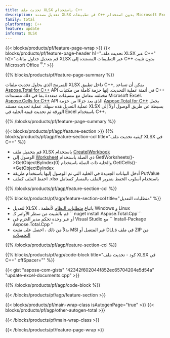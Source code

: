 ```yaml
---
title: تحديث ملف XLSX باستخدام C++
description: تعديل مستند XLSX في تطبيقات C++ بدون استخدام Microsoft Excel.
family: total
platformtag: C++
feature: update
informat: XLSX
---
```

{{< blocks/products/pf/feature-page-wrap >}}
{{< blocks/products/pf/feature-page-header h1="تحديث ملف XLSX عبر C++" h2="قم بتعديل جداول بيانات XLSX عبر التطبيقات المستندة إلى C++ بدون تثبيت Microsoft Office <sup>&reg;</sup>." >}}

{{% blocks/products/pf/feature-page-summary %}}

للمبرمج الذي يحاول تحديث ملفات XLSX داخل تطبيق C++, يمكن أن تساعد [Aspose.Total for C++](https://products.aspose.com/total/cpp/) API في أتمتة عملية التحديث. إنها حزمة كاملة من مكتبات C++ مختلفة تتعامل مع تنسيقات متعددة بما في ذلك مستندات Microsoft Excel. [Aspose.Cells for C++](https://products.aspose.com/cells/cpp/) API الذي يعد جزءًا من حزمة [Aspose.Total for C++](https://products.aspose.com/total/cpp/) يجعل عملية التعديل هذه سهلة. عملية تحديث مستند XLSX بسيطة عن طريق الوصول أولاً إلى الورقة ثم تحديث قيمة الخلية في Excel باستخدام C++.

{{% /blocks/products/pf/feature-page-summary %}}

{{< blocks/products/pf/agp/feature-section >}}
{{% blocks/products/pf/agp/feature-section-col title="كيفية تحديث ملف XLSX في C++" %}}

- قم بتحميل ملف XLSX باستخدام [CreateIWorkbook](https://reference.aspose.com/cells/cpp/class/aspose.cells.factory#a93f7282b976d2a001d44198dedaceee8)
- الوصول إلى [Worksheet](https://reference.aspose.com/cells/cpp/class/aspose.cells.i_worksheet) ذي الصلة باستخدام GetIWorksheets()->GetObjectByIndex(0) والخلية ذات الصلة باستخدام GetICells()->GetObjectByIndex
- أدخل البيانات الجديدة في الخلية التي تم الوصول إليها باستخدام طريقة PutValue
- احفظ الملف كملف .xlsx باستخدام أسلوب الحفظ بتمرير الملف بالمسار كمعامل

{{% /blocks/products/pf/agp/feature-section-col %}}

{{% blocks/products/pf/agp/feature-section-col title="متطلبات التعديل" %}}

- لتعديل XLSX ، باتباع [متطلبات النظام](https://docs.aspose.com/cells/cpp/system-requirements/) لأنظمة Windows و Linux 
- قم بالتثبيت من سطر الأوامر كـ `` nuget install Aspose.Total.Cpp```
- أو عبر وحدة تحكم مدير الحزم في Visual Studio مع `` Install-Package Aspose.Total.Cpp ''
- بدلاً من ذلك ، احصل على مثبت MSI غير المتصل أو DLLs في ملف ZIP من [التحميلات](https://releases.aspose.com/cells/cpp)

{{% /blocks/products/pf/agp/feature-section-col %}}

{{% blocks/products/pf/agp/code-block title="كود - تحديث ملف XLSX في C++" offSpacer="" %}}

{{< gist "aspose-com-gists" "42342f602044f852ec65704204e5d54a" "update-excel-documents.cpp" >}}

{{% /blocks/products/pf/agp/code-block %}}

{{< /blocks/products/pf/agp/feature-section >}}

{{< blocks/products/pf/main-wrap-class isAutogenPage="true" >}}
{{< blocks/products/pf/agp/other-autogen-total >}}

{{< /blocks/products/pf/main-wrap-class >}}

{{< /blocks/products/pf/feature-page-wrap >}}
